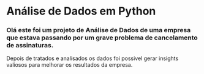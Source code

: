 # Análise de Dados em Python

### Olá este foi um projeto de Análise de Dados de uma empresa que estava passando por um grave problema de cancelamento de assinaturas. 
Depois de tratados e analisados os dados foi possivel gerar insights valiosos para melhorar os resultados da empresa. 
